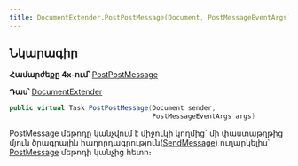 ```yaml
---
title: DocumentExtender.PostPostMessage(Document, PostMessageEventArgs) մեթոդ
---
```


## Նկարագիր

**Համարժեքը 4x-ում՝** [PostPostMessage](https://armsoft.github.io/as4x-docs/HTM/ProgrGuide/ScriptProcs/DocExtenderEvents/PostPostMessage.html)

**Դաս՝** [DocumentExtender](../document_extender.md)

```c#
public virtual Task PostPostMessage(Document sender, 
                                    PostMessageEventArgs args)
```

PostMessage մեթոդը կանչվում է միջուկի կողմից` մի փաստաթղթից մյուն ծրագրային հաղորդագրություն([SendMessage](../../../server_api/definitions/document/SendMessage.md)) ուղարկելիս՝ [PostMessage](../../../server_api/definitions/document/PostMessage.md) մեթոդի կանչից հետո։

